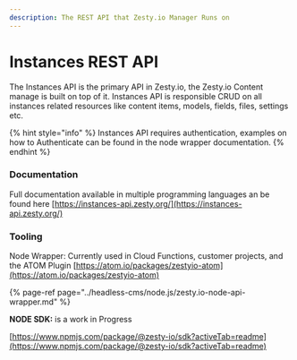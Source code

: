 ```yaml
---
description: The REST API that Zesty.io Manager Runs on
---
```


# Instances REST API

The Instances API is the primary API in Zesty.io, the Zesty.io Content manage is built on top of it. Instances API is responsible CRUD on all instances related resources like content items, models, fields, files, settings etc.

{% hint style="info" %}
Instances API requires authentication, examples on how to Authenticate can be found in the node wrapper documentation.
{% endhint %}

### Documentation 

Full documentation available in multiple programming languages an be found here [https://instances-api.zesty.org/](https://instances-api.zesty.org/)

### Tooling

Node Wrapper: Currently used in Cloud Functions, customer projects, and the ATOM Plugin [https://atom.io/packages/zestyio-atom](https://atom.io/packages/zestyio-atom)

{% page-ref page="../headless-cms/node.js/zesty.io-node-api-wrapper.md" %}

**NODE SDK:** is a work in Progress

[https://www.npmjs.com/package/@zesty-io/sdk?activeTab=readme](https://www.npmjs.com/package/@zesty-io/sdk?activeTab=readme)

